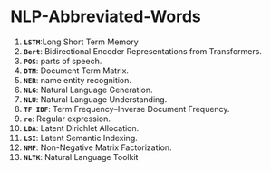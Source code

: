 # NLP-Abbreviated-Words

<ol>
<li><b><code>LSTM</code></b>:Long Short Term Memory</li>
<li><b><code>Bert</code></b>: Bidirectional Encoder Representations from Transformers.</li>
<li><b><code>POS</code></b>: parts of speech.</li>
<li><b><code>DTM</code></b>: Document Term Matrix.</li>
<li><b><code>NER</code></b>: name entity recognition.</li>
<li><b><code>NLG</code></b>: Natural Language Generation.</li>
<li><b><code>NLU</code></b>: Natural Language Understanding.</li>
<li><b><code>TF IDF</code></b>: Term Frequency–Inverse Document Frequency.</li>
<li><b><code>re</code></b>: Regular expression.</li>
<li><b><code>LDA</code></b>: Latent Dirichlet Allocation.</li>
<li><b><code>LSI</code></b>: Latent Semantic Indexing.</li>
<li><b><code>NMF</code></b>: Non-Negative Matrix Factorization.</li>
<li><b><code>NLTK</code></b>: Natural Language Toolkit</li>

</ol>
